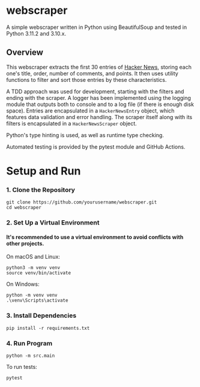 # webscraper
A simple webscraper written in Python using BeautifulSoup and tested in Python 3.11.2 and 3.10.x.

## Overview
This webscraper extracts the first 30 entries of [Hacker News](https://news.ycombinator.com/), storing each one's title, order, number of comments, and points. It then uses utility functions to filter and sort those entries by these characteristics.

A TDD approach was used for development, starting with the filters and ending with the scraper. A logger has been implemented using the logging module that outputs both to console and to a log file (if there is enough disk space). Entries are encapsulated in a `HackerNewsEntry` object, which features data validation and error handling. The scraper itself along with its filters is
encapsulated in a `HackerNewsScraper` object.

Python's type hinting is used, as well as runtime type checking.

Automated testing is provided by the pytest module and GitHub Actions.

# Setup and Run
### 1. Clone the Repository
```
git clone https://github.com/yourusername/webscraper.git
cd webscraper
```

### 2. Set Up a Virtual Environment
#### It's recommended to use a virtual environment to avoid conflicts with other projects.
On macOS and Linux:
```
python3 -m venv venv
source venv/bin/activate
```
On Windows:
```
python -m venv venv
.\venv\Scripts\activate
```

### 3. Install Dependencies
```
pip install -r requirements.txt
```

### 4. Run Program
```
python -m src.main
```

To run tests:
```
pytest
```